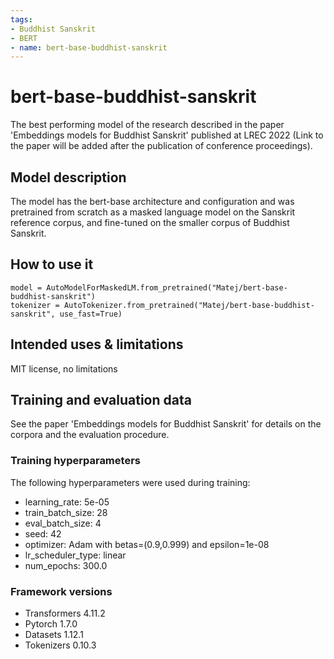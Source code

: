 ```yaml
---
tags:
- Buddhist Sanskrit
- BERT
- name: bert-base-buddhist-sanskrit
---
```


<!-- This model card has been generated automatically according to the information the Trainer had access to. You
should probably proofread and complete it, then remove this comment. -->

# bert-base-buddhist-sanskrit

The best performing model of the research described in the paper 'Embeddings models for Buddhist Sanskrit' published at LREC 2022 (Link to the paper will be added after 
the publication of conference proceedings).

## Model description

The model has the bert-base architecture and configuration and was pretrained from scratch as a masked language model 
on the Sanskrit reference corpus, and fine-tuned on the smaller corpus of Buddhist Sanskrit. 

## How to use it

```
model = AutoModelForMaskedLM.from_pretrained("Matej/bert-base-buddhist-sanskrit")
tokenizer = AutoTokenizer.from_pretrained("Matej/bert-base-buddhist-sanskrit", use_fast=True)
```

## Intended uses & limitations

MIT license, no limitations

## Training and evaluation data

See the paper 'Embeddings models for Buddhist Sanskrit' for details on the corpora and the evaluation procedure.

### Training hyperparameters

The following hyperparameters were used during training:
- learning_rate: 5e-05
- train_batch_size: 28
- eval_batch_size: 4
- seed: 42
- optimizer: Adam with betas=(0.9,0.999) and epsilon=1e-08
- lr_scheduler_type: linear
- num_epochs: 300.0

### Framework versions

- Transformers 4.11.2
- Pytorch 1.7.0
- Datasets 1.12.1
- Tokenizers 0.10.3
